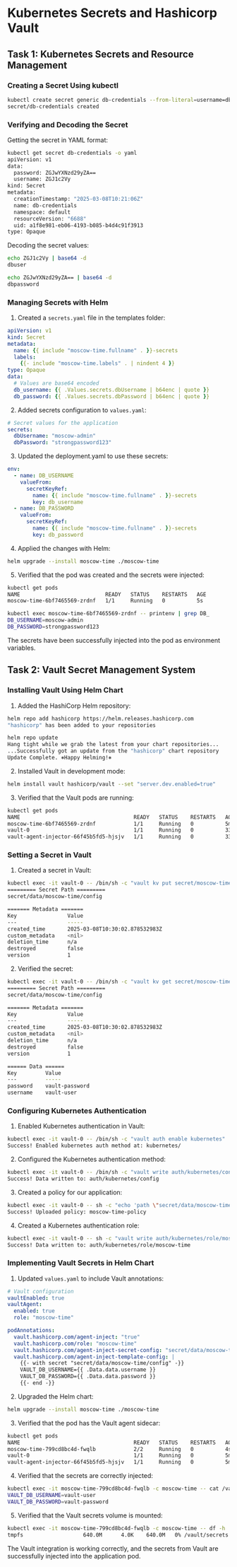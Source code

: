 # Kubernetes Secrets and Hashicorp Vault

## Task 1: Kubernetes Secrets and Resource Management

### Creating a Secret Using kubectl

```bash
kubectl create secret generic db-credentials --from-literal=username=dbuser --from-literal=password=dbpassword
secret/db-credentials created
```

### Verifying and Decoding the Secret

Getting the secret in YAML format:
```bash
kubectl get secret db-credentials -o yaml
apiVersion: v1
data:
  password: ZGJwYXNzd29yZA==
  username: ZGJ1c2Vy
kind: Secret
metadata:
  creationTimestamp: "2025-03-08T10:21:06Z"
  name: db-credentials
  namespace: default
  resourceVersion: "6688"
  uid: a1f8e981-eb06-4193-b085-b4d4c91f3913
type: Opaque
```

Decoding the secret values:
```bash
echo ZGJ1c2Vy | base64 -d
dbuser

echo ZGJwYXNzd29yZA== | base64 -d
dbpassword
```

### Managing Secrets with Helm

1. Created a `secrets.yaml` file in the templates folder:

```yaml
apiVersion: v1
kind: Secret
metadata:
  name: {{ include "moscow-time.fullname" . }}-secrets
  labels:
    {{- include "moscow-time.labels" . | nindent 4 }}
type: Opaque
data:
  # Values are base64 encoded
  db_username: {{ .Values.secrets.dbUsername | b64enc | quote }}
  db_password: {{ .Values.secrets.dbPassword | b64enc | quote }}
```

2. Added secrets configuration to `values.yaml`:

```yaml
# Secret values for the application
secrets:
  dbUsername: "moscow-admin"
  dbPassword: "strongpassword123"
```

3. Updated the deployment.yaml to use these secrets:

```yaml
env:
  - name: DB_USERNAME
    valueFrom:
      secretKeyRef:
        name: {{ include "moscow-time.fullname" . }}-secrets
        key: db_username
  - name: DB_PASSWORD
    valueFrom:
      secretKeyRef:
        name: {{ include "moscow-time.fullname" . }}-secrets
        key: db_password
```

4. Applied the changes with Helm:

```bash
helm upgrade --install moscow-time ./moscow-time
```

5. Verified that the pod was created and the secrets were injected:

```bash
kubectl get pods
NAME                           READY   STATUS    RESTARTS   AGE
moscow-time-6bf7465569-zrdnf   1/1     Running   0          5s

kubectl exec moscow-time-6bf7465569-zrdnf -- printenv | grep DB_
DB_USERNAME=moscow-admin
DB_PASSWORD=strongpassword123
```

The secrets have been successfully injected into the pod as environment variables.

## Task 2: Vault Secret Management System

### Installing Vault Using Helm Chart

1. Added the HashiCorp Helm repository:

```bash
helm repo add hashicorp https://helm.releases.hashicorp.com
"hashicorp" has been added to your repositories

helm repo update
Hang tight while we grab the latest from your chart repositories...
...Successfully got an update from the "hashicorp" chart repository
Update Complete. ⎈Happy Helming!⎈
```

2. Installed Vault in development mode:

```bash
helm install vault hashicorp/vault --set "server.dev.enabled=true"
```

3. Verified that the Vault pods are running:

```bash
kubectl get pods
NAME                                    READY   STATUS    RESTARTS   AGE
moscow-time-6bf7465569-zrdnf            1/1     Running   0          5m48s
vault-0                                 1/1     Running   0          33s
vault-agent-injector-66f45b5fd5-hjsjv   1/1     Running   0          33s
```

### Setting a Secret in Vault

1. Created a secret in Vault:

```bash
kubectl exec -it vault-0 -- /bin/sh -c "vault kv put secret/moscow-time/config username='vault-user' password='vault-password'"
========= Secret Path =========
secret/data/moscow-time/config

======= Metadata =======
Key                Value
---                -----
created_time       2025-03-08T10:30:02.878532983Z
custom_metadata    <nil>
deletion_time      n/a
destroyed          false
version            1
```

2. Verified the secret:

```bash
kubectl exec -it vault-0 -- /bin/sh -c "vault kv get secret/moscow-time/config"
========= Secret Path =========
secret/data/moscow-time/config

======= Metadata =======
Key                Value
---                -----
created_time       2025-03-08T10:30:02.878532983Z
custom_metadata    <nil>
deletion_time      n/a
destroyed          false
version            1

====== Data ======
Key         Value
---         -----
password    vault-password
username    vault-user
```

### Configuring Kubernetes Authentication

1. Enabled Kubernetes authentication in Vault:

```bash
kubectl exec -it vault-0 -- /bin/sh -c "vault auth enable kubernetes"
Success! Enabled kubernetes auth method at: kubernetes/
```

2. Configured the Kubernetes authentication method:

```bash
kubectl exec -it vault-0 -- /bin/sh -c "vault write auth/kubernetes/config kubernetes_host=https://kubernetes.default.svc"
Success! Data written to: auth/kubernetes/config
```

3. Created a policy for our application:

```bash
kubectl exec -it vault-0 -- sh -c "echo 'path \"secret/data/moscow-time/config\" { capabilities = [\"read\"] }' > /tmp/moscow-time-policy.hcl && vault policy write moscow-time-policy /tmp/moscow-time-policy.hcl"
Success! Uploaded policy: moscow-time-policy
```

4. Created a Kubernetes authentication role:

```bash
kubectl exec -it vault-0 -- sh -c "vault write auth/kubernetes/role/moscow-time bound_service_account_names=moscow-time bound_service_account_namespaces=default policies=moscow-time-policy ttl=24h"
Success! Data written to: auth/kubernetes/role/moscow-time
```

### Implementing Vault Secrets in Helm Chart

1. Updated `values.yaml` to include Vault annotations:

```yaml
# Vault configuration
vaultEnabled: true
vaultAgent:
  enabled: true
  role: "moscow-time"

podAnnotations:
  vault.hashicorp.com/agent-inject: "true"
  vault.hashicorp.com/role: "moscow-time"
  vault.hashicorp.com/agent-inject-secret-config: "secret/data/moscow-time/config"
  vault.hashicorp.com/agent-inject-template-config: |
    {{- with secret "secret/data/moscow-time/config" -}}
    VAULT_DB_USERNAME={{ .Data.data.username }}
    VAULT_DB_PASSWORD={{ .Data.data.password }}
    {{- end -}}
```

2. Upgraded the Helm chart:

```bash
helm upgrade --install moscow-time ./moscow-time
```

3. Verified that the pod has the Vault agent sidecar:

```bash
kubectl get pods
NAME                                    READY   STATUS    RESTARTS   AGE
moscow-time-799cd8bc4d-fwqlb            2/2     Running   0          4s
vault-0                                 1/1     Running   0          5m44s
vault-agent-injector-66f45b5fd5-hjsjv   1/1     Running   0          5m44s
```

4. Verified that the secrets are correctly injected:

```bash
kubectl exec -it moscow-time-799cd8bc4d-fwqlb -c moscow-time -- cat /vault/secrets/config
VAULT_DB_USERNAME=vault-user
VAULT_DB_PASSWORD=vault-password
```

5. Verified that the Vault secrets volume is mounted:

```bash
kubectl exec -it moscow-time-799cd8bc4d-fwqlb -c moscow-time -- df -h | grep vault
tmpfs                   640.0M      4.0K    640.0M   0% /vault/secrets
```

The Vault integration is working correctly, and the secrets from Vault are successfully injected into the application pod. 